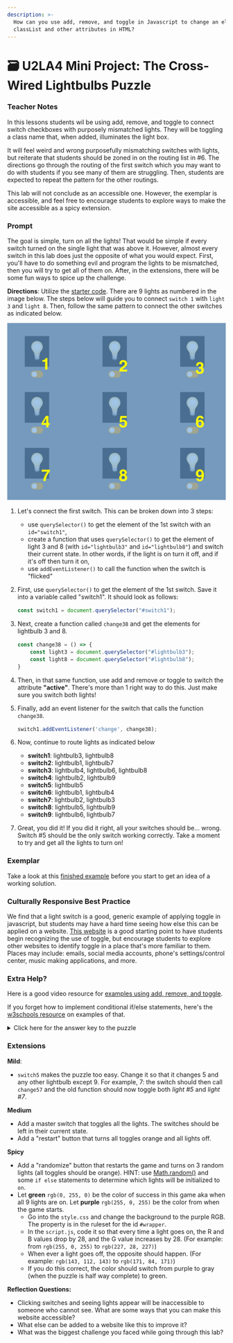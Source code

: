 ```yaml
---
description: >-
  How can you use add, remove, and toggle in Javascript to change an element's
  classList and other attributes in HTML?
---
```


# 🗃 U2LA4 Mini Project: The Cross-Wired Lightbulbs Puzzle

### Teacher Notes

In this lessons students wil be using add, remove, and toggle to connect switch checkboxes with purposely mismatched lights. They will be toggling a class name that, when added, illuminates the light box.

It will feel weird and wrong purposefully mismatching switches with lights, but reiterate that students should be zoned in on the routing list in #6. The directions go through the routing of the first switch which you may want to do with students if you see many of them are struggling. Then, students are expected to repeat the pattern for the other routings.

This lab will not conclude as an accessible one. However, the exemplar is accessible, and feel free to encourage students to explore ways to make the site accessible as a spicy extension.

### Prompt

The goal is simple, turn on all the lights! That would be simple if every switch turned on the single light that was above it. However, almost every switch in this lab does just the opposite of what you would expect. First, you'll have to do something evil and program the lights to be mismatched, then you will try to get all of them on. After, in the extensions, there will be some fun ways to spice up the challenge.

**Directions**: Utilize the [starter code](https://github.com/nycdoe-cs4all/interactive-web/tree/manny-edits/unit-2-intro-to-dom-manipulation-basics/U2LAB4/U2LAB4-Starter). There are 9 lights as numbered in the image below. The steps below will guide you to connect `switch 1` with `light 3` and `light 8`. Then, follow the same pattern to connect the other switches as indicated below.

![Numbered layout of lights](U2LAB4/img/grid.png)

1. Let's connect the first switch. This can be broken down into 3 steps:
   * use `querySelector()` to get the element of the 1st switch with an `id="switch1"`,
   * create a function that uses `querySelector()` to get the element of light 3 and 8 (with `id="lightbulb3"` and `id="lightbulb8"`) and switch their current state. In other words, if the light is on turn it off, and if it's off then turn it on,
   * use `addEventListener()` to call the function when the switch is "flicked"
2.  First, use `querySelector()` to get the element of the 1st switch. Save it into a variable called "switch1". It should look as follows:

    ```js
    const switch1 = document.querySelector("#switch1");
    ```
3.  Next, create a function called `change38` and get the elements for lightbulb 3 and 8.

    ```js
    const change38 = () => {
        const light3 = document.querySelector("#lightbulb3");
        const light8 = document.querySelector("#lightbulb8");
    }
    ```
4. Then, in that same function, use add and remove or toggle to switch the attribute **"active"**. There's more than 1 right way to do this. Just make sure you switch both lights!
5.  Finally, add an event listener for the switch that calls the function `change38`.

    ```js
    switch1.addEventListener('change', change38);
    ```
6. Now, continue to route lights as indicated below
   * **switch1**: lightbulb3, lightbulb8
   * **switch2**: lightbulb1, lightbulb7
   * **switch3**: lightbulb4, lightbulb6, lightbulb8
   * **switch4**: lightbulb2, lightbulb9
   * **switch5**: lightbulb5
   * **switch6**: lightbulb1, lightbulb4
   * **switch7**: lightbulb2, lightbulb3
   * **switch8**: lightbulb5, lightbulb9
   * **switch9**: lightbulb6, lightbulb7
7. Great, you did it! If you did it right, all your switches should be... wrong. Switch #5 should be the only switch working correctly. Take a moment to try and get all the lights to turn on!

### Exemplar

Take a look at this [finished example](U2LAB4/U2LAB4-Exemplar/index.html) before you start to get an idea of a working solution.

### Culturally Responsive Best Practice

We find that a light switch is a good, generic example of applying toggle in javascript, but students may have a hard time seeing how else this can be applied on a website. [This website](https://codemyui.com/tag/toggle-switch/) is a good starting point to have students begin recognizing the use of toggle, but encourage students to explore other websites to identify toggle in a place that's more familiar to them. Places may include: emails, social media accounts, phone's settings/control center, music making applications, and more.

### Extra Help?

Here is a good video resource for [examples using add, remove, and toggle](https://www.youtube.com/watch?v=FKQkx-wGexo).

If you forget how to implement conditional if/else statements, here's the [w3schools resource](https://www.w3schools.com/js/js\_if\_else.asp) on examples of that.

<details>

<summary>Click here for the answer key to the puzzle</summary>

\


_Click on switches 2, 3, 7, and 8 to turn on all the lights_

</details>

### Extensions

**Mild**:

* `switch5` makes the puzzle too easy. Change it so that it changes 5 and any other lightbulb except 9. For example, 7: the switch should then call `change57` and the old function should now toggle both _light #5_ and _light #7_.

**Medium**

* Add a master switch that toggles all the lights. The switches should be left in their current state.
* Add a "restart" button that turns all toggles orange and all lights off.

**Spicy**

* Add a "randomize" button that restarts the game and turns on 3 random lights (all toggles should be orange). HINT: use [Math.random()](https://developer.mozilla.org/en-US/docs/Web/JavaScript/Reference/Global\_Objects/Math/random) and some `if else` statements to determine which lights will be initialized to `on`.
* Let **green** `rgb(0, 255, 0)` be the color of success in this game aka when all 9 lights are on. Let **purple** `rgb(255, 0, 255)` be the color from when the game starts.
  * Go into the `style.css` and change the background to the purple RGB. The property is in the ruleset for the id `#wrapper`.
  * In the `script.js`, code it so that every time a light goes on, the R and B values drop by 28, and the G value increases by 28. (For example: from `rgb(255, 0, 255)` to `rgb(227, 28, 227)`)
  * When ever a light goes off, the opposite should happen. (For example: `rgb(143, 112, 143)` to `rgb(171, 84, 171)`)
  * If you do this correct, the color should switch from purple to gray (when the puzzle is half way complete) to green.

**Reflection Questions:**

* Clicking switches and seeing lights appear will be inaccessible to someone who cannot see. What are some ways that you can make this website accessible?
* What else can be added to a website like this to improve it?
* What was the biggest challenge you faced while going through this lab?

